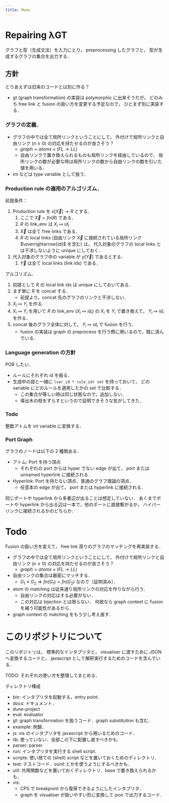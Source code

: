 ```yaml
---
title: Memo
---
```


# Repairing λGT

グラフと型（生成文法）を入力にとり，
preprocessing したグラフと，
型が生成するグラフの集合を出力する．

## 方針

とりあえずは旧来のコードとは別に作る？

- gt (graph transformation) の実装は polymorphic に出来そうだが，
  どのみち free link と fusion の扱い方を変更する予定なので，
  ひとまず別に実装する．

### グラフの定義．

- グラフの中では全て局所リンクということにして，
  外付けで局所リンクと自由リンク $(n \geq 0)$ の対応を持たせるのが良さそう？
  - $graph = atoms \times (FL \rightarrow LL)$
  - 自由リンクで置き換えられるものも局所リンクを経由しているので，
    局所リンクの数が必要な時は局所リンクの数から自由リンクの数を引いた値を用いる．
- int などは type variable として扱う．

### Production rule の適用のアルゴリズム．

前提条件：

1. Production rule を
   $x[\overrightarrow{X}] \longrightarrow R$
   とする．
   1. ここで $\overrightarrow{X} = fn(R)$ である．
   2. $R$ の link_env は $X_i \mapsto {id}_i$
   3. $\overrightarrow{X}$ は全て free links である．
   4. $R$ の local links
      (自由リンク $\overrightarrow{X}$ に接続されている局所リンク $\overrightarrow{id}$ を含む)
      は，
      代入対象のグラフの local links とは干渉しないように unique にしておく．
2. 代入対象のグラフ中の variable が $y[\overrightarrow{Y}]$ であるとする．
   1. $\overrightarrow{Y}$ は全て local links (link ids) である．

アルゴリズム．

1. 前提として $R$ の local link ids は unique にしておいてある．
2. まず単に $R$ を concat する．
   - 前提より，concat 先のグラフのリンクと干渉しない．
3. $X_i \mapsto Y_i$ を作る．
4. $X_i \mapsto Y_i$ を用いて $R$ の link_env ($X_i \mapsto {id}_i$) の $X_i$ を $Y_i$ で置き換えて，
   $Y_i \mapsto {id}_i$ を作る．
5. concat 後のグラフ全体に対して， $Y_i \mapsto {id}_i$
   で fusion を行う．
   - fusion の実装は graph の preprocess を行う際に用いるので，既に済んでいる．

### Language generation の方針

POR したい．

- ルールにそれぞれ id を振る．
- 生成中の語と一緒に `(var_id * rule_id) set` を持っておいて，
  どの variable にどのルールを適用したかの set で比較する．
  - この集合が等しい時は同じ状態なので，追加しない．
  - 導出木の枝をずらすというので証明できそうな気がしてきた．

### Todo

整数アトムを int variable に変換する．

### Port Graph

グラフのノードは以下の 2 種類ある．

- アトム: Port を持つ頂点
  - それぞれの port からは hyper でない edge が出て，
    port または unnamed hyperlink に接続される．
- Hyperlink: Port を持たない頂点．普通のグラフ理論の頂点．
  - 任意本の edge が出て，
    port または hyperlink に接続される．

同じポートや hyperlink から多重辺が出ることは想定していない．
あくまでポートや hyperlink から出る辺は一本で，他のポートに直接繋がるか，
ハイパーリンクに接続されるかのどちらか．

# Todo

Fusion の扱い方を変えて，
free link 周りのグラフのマッチングを再実装する．

- グラフの中では全て局所リンクということにして，
  外付けで局所リンクと自由リンク $(n \geq 0)$ の対応を持たせるのが良さそう？
  - $graph = atoms \times (FL \rightarrow LL)$
- 自由リンクの集合は厳密にマッチする．
  - $G_1 \equiv G_2 \Rightarrow fn(G_1) = fn(G_2)$ なので（証明済み）．
- atom の matching は従来通り局所リンクの対応を作りながら行う．
  - 自由リンクの対応はする必要がない．
  - この対応は bijection とは限らない．
    何故なら graph context に fusion を補う可能性があるから．
- graph context の matching をもう少し考え直す．

# このリポジトリについて

このリポジトリは，
標準的なインタプリタと，
visualiser に渡すために JSON へ変換するコードと，
javascript として解釈実行するためのコードを含んでいる．

TODO: それぞれの使い方を整理してまとめる．

ディレクトリ構成

- bin: インタプリタを起動する，entry point.
- docs: ドキュメント．
- dune-project
- eval: evaluator
- gt: graph transformation を扱うコード．graph substitution も含む．
- example: 例題．
- js: vis のインタプリタを javascript から用いるためのコード．
- lib: 使っていない．全部この下に配置し直すべきかも．
- parser: parser.
- run: インタプリタを実行する shell script.
- scripts: 使い捨ての (shell) script などを置いておくためのディレクトリ．
- test: テストコード．ounit とかを使うようにするべきかも．
- util: 共用関数などを置いておくディレクトリ．base で置き換えられるかも．
- vis:
  - CPS で breakpoint から復帰できるようにしたインタプリタ．
  - graph を visualiser が扱いやすい形に変換して json で出力するコード．
